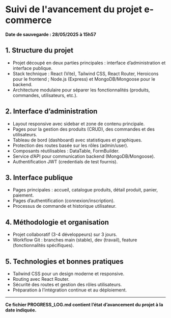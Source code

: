 # Suivi de l'avancement du projet e-commerce

**Date de sauvegarde : 28/05/2025 à 15h57**

## 1. Structure du projet
- Projet découpé en deux parties principales : interface d’administration et interface publique.
- Stack technique : React (Vite), Tailwind CSS, React Router, Heroicons pour le frontend ; Node.js (Express) et MongoDB/Mongoose pour le backend.
- Architecture modulaire pour séparer les fonctionnalités (produits, commandes, utilisateurs, etc.).

## 2. Interface d’administration
- Layout responsive avec sidebar et zone de contenu principale.
- Pages pour la gestion des produits (CRUD), des commandes et des utilisateurs.
- Tableau de bord (dashboard) avec statistiques et graphiques.
- Protection des routes basée sur les rôles (admin/user).
- Composants réutilisables : DataTable, FormBuilder.
- Service d’API pour communication backend (MongoDB/Mongoose).
- Authentification JWT (credentials de test fournis).

## 3. Interface publique
- Pages principales : accueil, catalogue produits, détail produit, panier, paiement.
- Pages d’authentification (connexion/inscription).
- Processus de commande et historique utilisateur.

## 4. Méthodologie et organisation
- Projet collaboratif (3-4 développeurs) sur 3 jours.
- Workflow Git : branches main (stable), dev (travail), feature (fonctionnalités spécifiques).

## 5. Technologies et bonnes pratiques
- Tailwind CSS pour un design moderne et responsive.
- Routing avec React Router.
- Sécurité des routes et gestion des rôles utilisateurs.
- Préparation à l’intégration continue et au déploiement.

---

**Ce fichier PROGRESS_LOG.md contient l’état d’avancement du projet à la date indiquée.**
